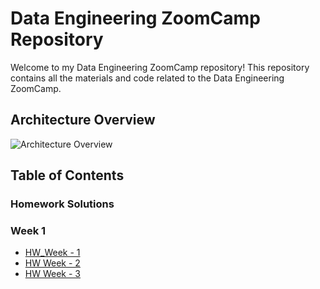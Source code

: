 # Data Engineering ZoomCamp Repository

Welcome to my Data Engineering ZoomCamp repository! This repository contains all the materials and code related to the Data Engineering ZoomCamp.

## Architecture Overview

![Architecture Overview](https://github.com/DataTalksClub/data-engineering-zoomcamp/raw/main/images/architecture/photo1700757552.jpeg)

## Table of Contents

###  Homework Solutions

### Week 1

- [HW_Week - 1](Week_1_Hw)
- [HW Week - 2](Week_2_Hw)
- [HW Week - 3](Week_3_Hw)
